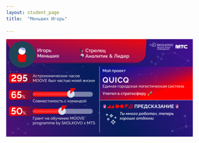 ```yaml
---
layout: student_page
title:  "Меньших Игорь"

---
```

<img class="img-fluid" src="/img/posts/Меньших Игорь.png" alt="moove-1">
